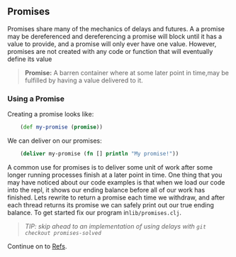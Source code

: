 ## Promises

Promises share many of the mechanics of delays and futures. A a promise may be dereferenced and dereferencing a promise will block until it has a value to provide, and a promise will only ever have one value.
However, promises are not created with any code or function that will eventually define its value

> **Promise:** A barren container where at some later point in time,may be fulfilled by having a value delivered to it.

### Using a Promise

Creating a promise looks like:

~~~clojure
    (def my-promise (promise))
~~~

We can deliver on our promises:

~~~clojure
    (deliver my-promise (fn [] println "My promise!"))
~~~

A common use for promises is to deliver some unit of work after some longer running processes finish at a later point in time.  One thing that you may have noticed about our code examples is that when we load our code into the repl, it shows our ending balance before all of our work has finished. Lets rewrite to return a promise each time we withdraw, and after each thread returns its promise we can safely print out our true ending balance. To get started fix our program in`lib/promises.clj`.

> _TIP: skip ahead to an implementation of using delays with `git checkout promises-solved`_

Continue on to [Refs](Refs.md).

